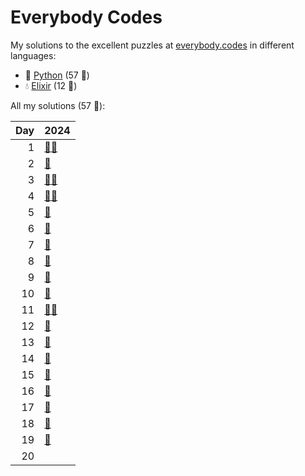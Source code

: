 # Everybody Codes

My solutions to the excellent puzzles at [everybody.codes](http://everybody.codes/) in different languages:

- 🐍 [Python](python/) (57 🦆)
- 💧 [Elixir](elixir/) (12 🦆)

All my solutions (57 🦆):

|   Day | 2024                                                                                                                              |
|------:|:----------------------------------------------------------------------------------------------------------------------------------|
|     1 | [🐍](python/2024_the_kingdom_of_algorithmia/01_the_battle_for_the_farmlands)[💧](elixir/lib/2024/01_the_battle_for_the_farmlands) |
|     2 | [🐍](python/2024_the_kingdom_of_algorithmia/02_the_runes_of_power)                                                                |
|     3 | [🐍](python/2024_the_kingdom_of_algorithmia/03_mining_maestro)[💧](elixir/lib/2024/03_mining_maestro)                             |
|     4 | [🐍](python/2024_the_kingdom_of_algorithmia/04_royal_smiths_puzzle)[💧](elixir/lib/2024/04_royal_smiths_puzzle)                   |
|     5 | [🐍](python/2024_the_kingdom_of_algorithmia/05_pseudo-random_clap_dance)                                                          |
|     6 | [🐍](python/2024_the_kingdom_of_algorithmia/06_the_tree_of_titans)                                                                |
|     7 | [🐍](python/2024_the_kingdom_of_algorithmia/07_not_fast_but_furious)                                                              |
|     8 | [🐍](python/2024_the_kingdom_of_algorithmia/08_a_shrine_for_nullpointer)                                                          |
|     9 | [🐍](python/2024_the_kingdom_of_algorithmia/09_sparkling_bugs)                                                                    |
|    10 | [🐍](python/2024_the_kingdom_of_algorithmia/10_shrine_needs_to_shine)                                                             |
|    11 | [🐍](python/2024_the_kingdom_of_algorithmia/11_biological_warfare)[💧](elixir/lib/2024/11_biological_warfare)                     |
|    12 | [🐍](python/2024_the_kingdom_of_algorithmia/12_desert_shower)                                                                     |
|    13 | [🐍](python/2024_the_kingdom_of_algorithmia/13_never_gonna_let_you_down)                                                          |
|    14 | [🐍](python/2024_the_kingdom_of_algorithmia/14_the_house_of_palms)                                                                |
|    15 | [🐍](python/2024_the_kingdom_of_algorithmia/15_from_the_herbalists_diary)                                                         |
|    16 | [🐍](python/2024_the_kingdom_of_algorithmia/16_cat_grin_of_fortune)                                                               |
|    17 | [🐍](python/2024_the_kingdom_of_algorithmia/17_galactic_geometry)                                                                 |
|    18 | [🐍](python/2024_the_kingdom_of_algorithmia/18_the_ring)                                                                          |
|    19 | [🐍](python/2024_the_kingdom_of_algorithmia/19_encrypted_duck)                                                                    |
|    20 |                                                                                                                                   |
